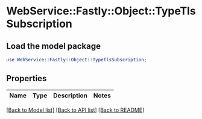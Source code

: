# WebService::Fastly::Object::TypeTlsSubscription

## Load the model package
```perl
use WebService::Fastly::Object::TypeTlsSubscription;
```

## Properties
Name | Type | Description | Notes
------------ | ------------- | ------------- | -------------

[[Back to Model list]](../README.md#documentation-for-models) [[Back to API list]](../README.md#documentation-for-api-endpoints) [[Back to README]](../README.md)


